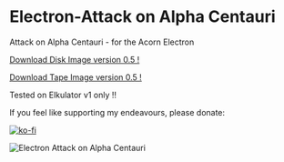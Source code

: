 # Electron-Attack on Alpha Centauri

Attack on Alpha Centauri - for the Acorn Electron

[Download Disk Image version 0.5 !](https://github.com/Snuggsy187/Electron-Attack-on-Alpha-Centauri/raw/main/Releases/Attack-E-v.0.5.ssd)

[Download Tape Image version 0.5 !](https://github.com/Snuggsy187/Electron-Attack-on-Alpha-Centauri/raw/main/Releases/Attack-E-v.0.5.uef)

Tested on Elkulator v1 only !!

If you feel like supporting my endeavours, please donate:

[![ko-fi](https://ko-fi.com/img/githubbutton_sm.svg)](https://ko-fi.com/snuggsy187)

![Electron Attack on Alpha Centauri](https://github.com/Snuggsy187/Electron-Attack-on-Alpha-Centauri/blob/main/png/ElkAttack1.png)
